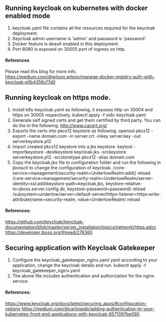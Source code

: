 ## Running keycloak on kubernetes with docker enabled mode

1. keycloak.yaml file contains all the resources required for the keycloak deployment.
2. Keycloak admin username is 'admin' and password is 'password'.
3. Docker feature is deault enabled in this deployment.
4. Port 8080 is exposed on 30005 port of ingress on http.

#### References
Please read this blog for more info.
https://medium.com/@wilson.wilson/manage-docker-registry-auth-with-keycloak-e0b4356cf7d0

## Running keycloak on https mode.
1. Install k8s-keycloak.yaml as following, it exposes http on 30004 and https on 30005 respectively.
   kubectl apply -f oidc-keycloak.yaml
2. Generate self signed certs and get them certified by third party. You can do the in the following.
   http://www.cacert.org/
3. Exports the certs into pkcs12 keystore as following.
   openssl pkcs12 -export -name domain.com -in server.crt -inkey server.key -out serverkeystore.p12
4. Import created pkcs12 keystore into a jks keystore.
   keytool -importkeystore -destkeystore keycloak.jks -srckeystore serverkeystore.p12 -srcstoretype pkcs12 -alias domain.com
5. Copy the keycloak.jks file to configuration folder and run the following in jbosscli to change the configuration of keycloak.
   /core-service=management/security-realm=UndertowRealm:add()
   reload
   /core-service=management/security-realm=UndertowRealm/server-identity=ssl:add(keystore-path=keycloak.jks, keystore-relative-to=jboss.server.config.dir, keystore-password=password)
   reload
   /subsystem=undertow/server=default-server/https-listener=https:write-attribute(name=security-realm, value=UndertowRealm)
   reload

#### References:
https://github.com/keycloak/keycloak-documentation/blob/master/server_installation/topics/network/https.adoc
https://developer.jboss.org/thread/278360


## Securing application with Keycloak Gatekeeper
1. Configure the keycloak_gatekeeper_nginx.yaml yaml according to your application, change the keycloak details and run.
   kubectl apply -f keycloak_gatekeeper_nginx.yaml
2. The above file includes authentication and authorization for the nginx service.


#### References:
https://www.keycloak.org/docs/latest/securing_apps/#configuration-options
https://medium.com/@carlosedp/adding-authentication-to-your-kubernetes-front-end-applications-with-keycloak-6571097be090
